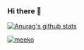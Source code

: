 ### Hi there 👋

[![Anurag's github stats](https://github-readme-stats.vercel.app/api?username=kongnet&show_icons=true&theme=tokyonight)](https://github.com/kongnet)

[![meeko](https://img.shields.io/npm/dy/meeko.svg)](https://img.shields.io/npm/dy/meeko.svg)
<!--
**kongnet/kongnet** is a ✨ _special_ ✨ repository because its `README.md` (this file) appears on your GitHub profile.

Here are some ideas to get you started:

- 🔭 I’m currently working on ...
- 🌱 I’m currently learning ...
- 👯 I’m looking to collaborate on ...
- 🤔 I’m looking for help with ...
- 💬 Ask me about ...
- 📫 How to reach me: ...
- 😄 Pronouns: ...
- ⚡ Fun fact: ...
-->
